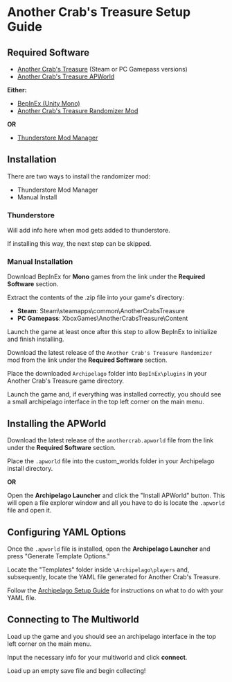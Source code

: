 # Another Crab's Treasure Setup Guide

## Required Software

- [Another Crab's Treasure](gamepagelinkhere) (Steam or PC Gamepass versions)
- [Another Crab's Treasure APWorld](githublinkhere)

**Either:**

- [BepInEx (Unity Mono)](https://github.com/BepInEx/BepInEx/releases/tag/v6.0.0-pre.1)
- [Another Crab's Treasure Randomizer Mod](githublinkhere)

**OR**

- [Thunderstore Mod Manager](thunderstorelinkhere)

## Installation

There are two ways to install the randomizer mod:
- Thunderstore Mod Manager
- Manual Install

### Thunderstore

Will add info here when mod gets added to thunderstore.

If installing this way, the next step can be skipped.

### Manual Installation

Download BepInEx for **Mono** games from the link under the **Required Software** section.

Extract the contents of the .zip file into your game's directory:
- **Steam**: Steam\steamapps\common\AnotherCrabsTreasure
- **PC Gamepass**: XboxGames\AnotherCrabsTreasure\Content

Launch the game at least once after this step to allow BepInEx to initialize and finish installing.

Download the latest release of the `Another Crab's Treasure Randomizer` mod from the link under the **Required Software** section.

Place the downloaded `Archipelago` folder into `BepInEx\plugins` in your Another Crab's Treasure game directory.

Launch the game and, if everything was installed correctly, you should see a small archipelago interface in the top left corner on the main menu.

## Installing the APWorld

Download the latest release of the `anothercrab.apworld` file from the link under the **Required Software** section.

Place the `.apworld` file into the custom_worlds folder in your Archipelago install directory.

**OR**

Open the **Archipelago Launcher** and click the "Install APWorld" button. This will open a file explorer window and all you have to do is locate the `.apworld` file and open it.

## Configuring YAML Options

Once the `.apworld` file is installed, open the **Archipelago Launcher** and press "Generate Template Options."

Locate the "Templates" folder inside `\Archipelago\players` and, subsequently, locate the YAML file generated for Another Crab's Treasure.

Follow the [Archipelago Setup Guide](setupguidelinkhere) for instructions on what to do with your YAML file.

## Connecting to The Multiworld

Load up the game and you should see an archipelago interface in the top left corner on the main menu.

Input the necessary info for your multiworld and click **connect**.

Load up an empty save file and begin collecting!